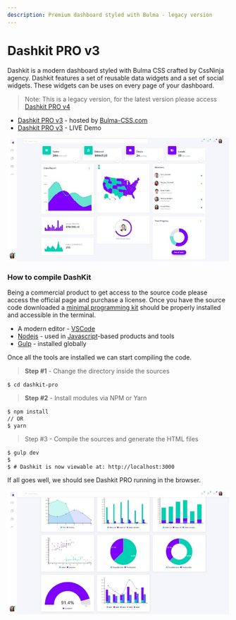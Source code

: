 ```yaml
---
description: Premium dashboard styled with Bulma - legacy version
---
```


# Dashkit PRO v3

Dashkit is a modern dashboard styled with Bulma CSS crafted by CssNinja agency. Dashkit features a set of reusable data widgets and a set of social widgets. These widgets can be uses on every page of your dashboard.

> Note: This is a legacy version, for the latest version please access [Dashkit PRO v4](dashkit-pro.md)

* [Dashkit PRO v3](https://bulma-css.com/dashkit/) - hosted by [Bulma-CSS.com](https://bulma-css.com/)
* [Dashkit PRO v3](https://dashkit-pro.bulma-css.com/) - LIVE Demo

![Dashkit v3 - Bulma Dashboard.](../../.gitbook/assets/dashkit-v3-bulma-css.jpg)

### How to compile DashKit <a href="#how-to-compile-dashkit" id="how-to-compile-dashkit"></a>

Being a commercial product to get access to the source code please access the official page and purchase a license. Once you have the source code downloaded a [minimal programming kit](https://docs.appseed.us/content/tutorials/minimal-programming-kit) should be properly installed and accessible in the terminal.

* A modern editor - [VSCode](https://code.visualstudio.com/)​
* ​[Nodejs](https://nodejs.org/en/) - used in [Javascript](https://developer.mozilla.org/en-US/docs/Web/JavaScript)-based products and tools
* [Gulp](https://gulpjs.com/) - installed globally&#x20;

Once all the tools are installed we can start compiling the code.

> **Step #1** - Change the directory inside the sources

```
$ cd dashkit-pro
```

> **Step #2** - Install modules via NPM or Yarn

```
$ npm install
// OR
$ yarn
```

> Step #3 - Compile the sources and generate the HTML files

```
$ gulp dev
$ 
$ # Dashkit is now viewable at: http://localhost:3000
```

&#x20;If all goes well, we should see Dashkit PRO running in the browser.

![Dashkit v3 - Bulma Charts. ](../../.gitbook/assets/dashkit-v3-bulma-css-charts.jpg)
